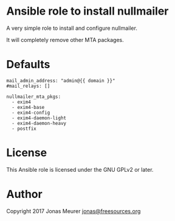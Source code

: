 # Ansible role to install nullmailer

A very simple role to install and configure nullmailer.

It will completely remove other MTA packages.

# Defaults

```
mail_admin_address: "admin@{{ domain }}"
#mail_relays: []

nullmailer_mta_pkgs:
  - exim4
  - exim4-base
  - exim4-config
  - exim4-daemon-light
  - exim4-daemon-heavy
  - postfix
```

# License

This Ansible role is licensed under the GNU GPLv2 or later.

# Author

Copyright 2017 Jonas Meurer <jonas@freesources.org>
